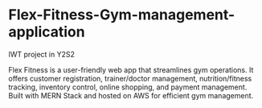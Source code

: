 # Flex-Fitness-Gym-management-application
IWT project in Y2S2 

Flex Fitness is a user-friendly web app that streamlines gym operations. It
offers customer registration, trainer/doctor management,
nutrition/fitness tracking, inventory control, online shopping, and payment
management.
Built with MERN Stack and hosted on AWS for efficient gym management.
